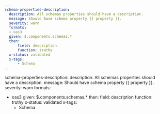```yaml
---
schema-properties-description:
  description: All schemas properties should have a description.
  message: Should have schema property {{ property }}.
  severity: warn
  formats:
  - oas3
  given: $.components.schemas.*
  then:
      field: description
      function: truthy
  x-status: validated
  x-tags:
      - Schema         
...
```

schema-properties-description:
  description: All schemas properties should have a description.
  message: Should have schema property {{ property }}.
  severity: warn
  formats:
  - oas3
  given: $.components.schemas.*
  then:
      field: description
      function: truthy
  x-status: validated
  x-tags:
      - Schema  